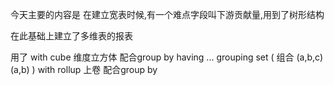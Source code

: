 今天主要的内容是
在建立宽表时候,有一个难点字段叫下游贡献量,用到了树形结构 

在此基础上建立了多维表的报表 


用了
with cube 维度立方体 配合group by having ...
grouping set (  组合 
    (a,b,c)
    (a,b)
)
with rollup 上卷 配合group by 